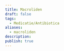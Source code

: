 ```yaml
---
title: Macroliden
draft: false
tags:
  - Medicatie/Antibiotica
aliases:
  - macroliden
description: 
publish: true
---
```


